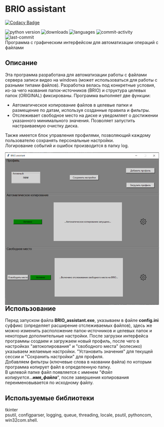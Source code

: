 # BRIO assistant

[![Codacy Badge](https://api.codacy.com/project/badge/Grade/ec48554865ad4694962ceb132862b5d0)](https://app.codacy.com/gh/geekk0/BRIO_assistant?utm_source=github.com&utm_medium=referral&utm_content=geekk0/BRIO_assistant&utm_campaign=Badge_Grade_Settings)

![python version](https://img.shields.io/badge/python-3.8-brightgreen)
![downloads](https://img.shields.io/github/downloads/geekk0/BRIO_assistant/total)
![languages](https://img.shields.io/github/languages/top/geekk0/BRIO_Assistant)
![commit-activity](https://img.shields.io/github/commit-activity/y/geekk0/BRIO_Assistant)
![last-commit](https://img.shields.io/github/last-commit/geekk0/BRIO_Assistant)
<br>Программа с графическим интерфейсом для автоматизации операций с файлами

## Описание

Эта программа разработана для автоматизации работы с файлами сервера записи видео на windows (может использоваться для работы с разными типами файлов). Разработка велась под конкретные условия, из-за чего названия папок-источников (BRIO) и структура целевых папок (ORIGINAL) фиксированы. Программа выполняет две функции:    
-  Автоматическое копирование файлов в целевые папки и размещение по датам, используя созданные правила и фильтры. 
-  Отслеживает свободное место на диске и уведомляет о достижении указанного минимального значения. Позволяет запустить настраиваемую очистку диска. 

Также имеется блок управления профилями, позволяющий каждому пользователю сохранять персональные настройки.
<br>Логирование событий и ошибок производится в папку log.

<a href="url"><img src="images/BRIO_assistant.png" align="right" width="540" ></a>

## Использование
Перед запуском файла **BRIO_assistant.exe**, указываем в файле **config.ini** суффикс (определяет расширение отслеживаемых файлов),
здесь же можно изменить расположение папок-источников и целевых папок и некоторые дополнительные настройки.
После загрузки интерфейса программы создаем и загружаем новый профиль, после чего в настройках "автокопирования" и "свободного места" (колесико)
указываем желаемые настройки.  "Установить значения" для текущей сессии и "Сохранить настройки" для профиля.
<br>Добавляем фильтры (ключевые слова в названии файла) по которым программа копирует файл в определенную папку. <br>В целевой папке файл появляется с именем _"Файл копируется...**имя_файла**_", после завершения копирования переименовывается по исходному файлу.

## Используемые библиотеки
tkinter
<br>psutil, configparser, logging, queue, threading, locale, psutil, pythoncom, win32com.shell.
